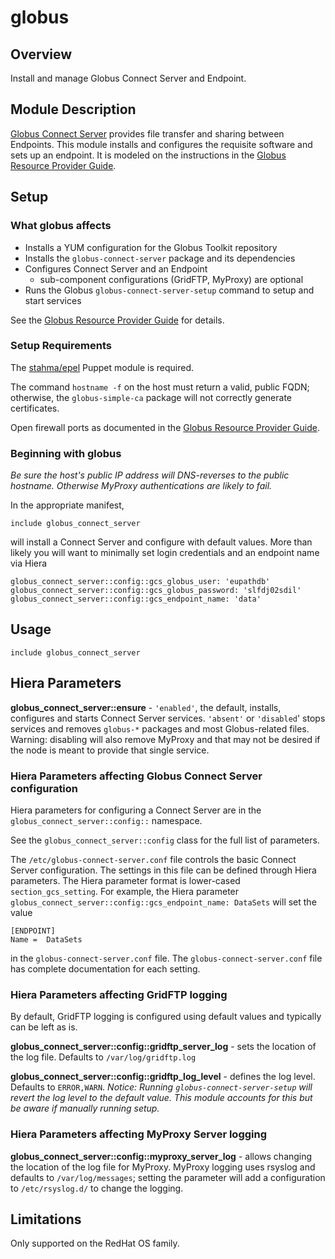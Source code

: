 # globus

## Overview

Install and manage Globus Connect Server and Endpoint.

## Module Description

[Globus Connect Server](https://www.globus.org/globus-connect-server) provides file transfer
and sharing between Endpoints. This module installs and configures the requisite software and
sets up an endpoint. It is modeled on the instructions in the
[Globus Resource Provider Guide](http://dev.globus.org/resource-provider-guide/).

## Setup

### What globus affects

* Installs a YUM configuration for the Globus Toolkit repository
* Installs the `globus-connect-server` package and its dependencies
* Configures Connect Server and an Endpoint
  * sub-component configurations (GridFTP, MyProxy) are optional
* Runs the Globus `globus-connect-server-setup` command to setup and start services

See the [Globus Resource Provider Guide](http://dev.globus.org/resource-provider-guide/)
for details.

### Setup Requirements

The [stahma/epel](http://github.com/stahnma/puppet-module-epel) Puppet module is required.

The command `hostname -f` on the host must return a valid, public FQDN;
otherwise, the `globus-simple-ca` package will not correctly generate
certificates.

Open firewall ports as documented in the
[Globus Resource Provider Guide](http://dev.globus.org/resource-provider-guide/#open-tcp-ports).

### Beginning with globus

_Be sure the host's public IP address will DNS-reverses to the public hostname. 
Otherwise MyProxy authentications are likely to fail._

In the appropriate manifest,

    include globus_connect_server

will install a Connect Server and configure with default values. More than likely you
will want to minimally set login credentials and an endpoint name via Hiera

    globus_connect_server::config::gcs_globus_user: 'eupathdb'
    globus_connect_server::config::gcs_globus_password: 'slfdj02sdil'
    globus_connect_server::config::gcs_endpoint_name: 'data'

## Usage

    include globus_connect_server

## Hiera Parameters

**globus_connect_server::ensure** - `'enabled'`, the default, installs, configures and
starts Connect Server services. `'absent'` or `'disabled`' stops
services and removes `globus-*` packages and most Globus-related files.
Warning: disabling will also remove MyProxy and that may not be desired if the node
is meant to provide that single service.

### Hiera Parameters affecting Globus Connect Server configuration

Hiera parameters for configuring a Connect Server are in the `globus_connect_server::config::` namespace.

See the `globus_connect_server::config` class for the full list of parameters.

The `/etc/globus-connect-server.conf` file controls the basic Connect
Server configuration. The settings in this file can be defined through Hiera parameters.
The Hiera parameter format is lower-cased `section_gcs_setting`. For
example, the Hiera parameter `globus_connect_server::config::gcs_endpoint_name: DataSets`
will set the value

    [ENDPOINT]
    Name =  DataSets

in the `globus-connect-server.conf` file. The `globus-connect-server.conf` file has
complete documentation for each setting.

### Hiera Parameters affecting GridFTP logging

By default, GridFTP logging is configured using default values and
typically can be left as is.

**globus_connect_server::config::gridftp\_server\_log** - sets the location of the
log file. Defaults to `/var/log/gridftp.log`

**globus_connect_server::config::gridftp\_log\_level** - defines the log level. Defaults to `ERROR,WARN`.
_Notice: Running `globus-connect-server-setup` will revert the log level
to the default value. This module accounts for this but be aware if manually running setup._

### Hiera Parameters affecting MyProxy Server logging

**globus_connect_server::config::myproxy\_server\_log** - allows changing the location
of the log file for MyProxy. MyProxy logging uses rsyslog and defaults
to `/var/log/messages`; setting the parameter will add a configuration
to `/etc/rsyslog.d/` to change the logging.

## Limitations

Only supported on the RedHat OS family.

